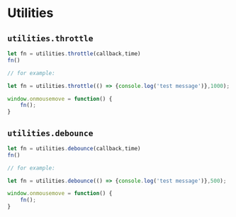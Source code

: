 # Utilities

## `utilities.throttle`

```js
let fn = utilities.throttle(callback,time)
fn()

// for example:

let fn = utilities.throttle(() => {console.log('test message')},1000);

window.onmousemove = function() {
    fn();
}

```

## `utilities.debounce`

```js
let fn = utilities.debounce(callback,time)
fn()

// for example:

let fn = utilities.debounce(() => {console.log('test message')},500);

window.onmousemove = function() {
    fn();
}
```
